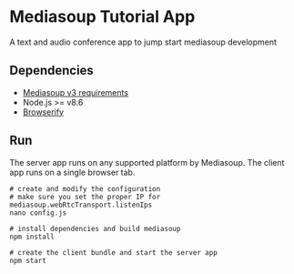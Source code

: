 # Mediasoup Tutorial App

A text and audio conference app to jump start mediasoup development

## Dependencies

* [Mediasoup v3 requirements](https://mediasoup.org/documentation/v3/mediasoup/installation/#requirements)
* Node.js >= v8.6
* [Browserify](http://browserify.org/)


## Run

The server app runs on any supported platform by Mediasoup. The client app runs on a single browser tab.
```
# create and modify the configuration
# make sure you set the proper IP for mediasoup.webRtcTransport.listenIps
nano config.js

# install dependencies and build mediasoup
npm install

# create the client bundle and start the server app
npm start
```